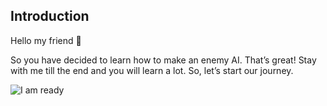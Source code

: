 ## Introduction

Hello my friend 👋

So you have decided to learn how to make an enemy AI. That’s great! Stay with me till the end and you will learn a lot. So, let’s start our journey.

![I am ready](https://media.giphy.com/media/si4P9VBMEIhq40i6tT/giphy.gif)
